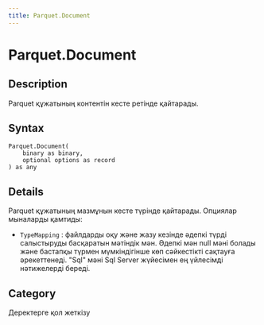 ```yaml
---
title: Parquet.Document
---
```


# Parquet.Document


## Description

Parquet құжатының контентін кесте ретінде қайтарады.


## Syntax

```powerquery
Parquet.Document(
    binary as binary,
    optional options as record
) as any
```


## Details

Parquet құжатының мазмұнын кесте түрінде қайтарады. Опциялар мыналарды қамтиды:
    <ul>
    <li> <code>TypeMapping</code> : файлдарды оқу және жазу кезінде әдепкі түрді салыстыруды басқаратын мәтіндік мән. Әдепкі мән null мәні болады және бастапқы түрмен мүмкіндігінше көп сәйкестікті сақтауға әрекеттенеді. "Sql" мәні Sql Server жүйесімен ең үйлесімді нәтижелерді береді.</li>
    </ul>



## Category
Деректерге қол жеткізу
